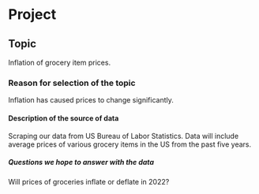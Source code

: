 # Project

## Topic
Inflation of grocery item prices.

### Reason for selection of the topic
Inflation has caused prices to change significantly.

#### Description of the source of data
Scraping our data from US Bureau of Labor Statistics. Data will include average prices of various grocery items in the US from the past five years.

##### Questions we hope to answer with the data
Will prices of groceries inflate or deflate in 2022?
